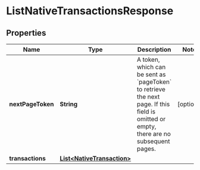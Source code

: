 # ListNativeTransactionsResponse

## Properties
Name | Type | Description | Notes
------------ | ------------- | ------------- | -------------
**nextPageToken** | **String** | A token, which can be sent as &#x60;pageToken&#x60; to retrieve the next page. If this field is omitted or empty, there are no subsequent pages. |  [optional]
**transactions** | [**List&lt;NativeTransaction&gt;**](NativeTransaction.md) |  | 
